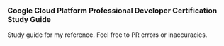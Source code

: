 ### Google Cloud Platform Professional Developer Certification Study Guide

Study guide for my reference. Feel free to PR errors or inaccuracies.
